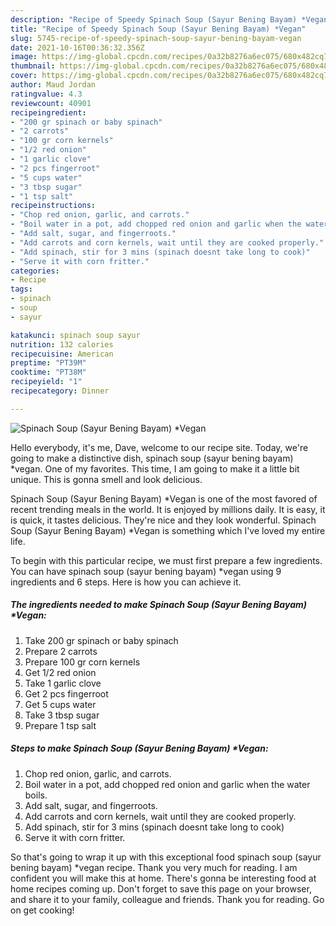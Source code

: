 ```yaml
---
description: "Recipe of Speedy Spinach Soup (Sayur Bening Bayam) *Vegan"
title: "Recipe of Speedy Spinach Soup (Sayur Bening Bayam) *Vegan"
slug: 5745-recipe-of-speedy-spinach-soup-sayur-bening-bayam-vegan
date: 2021-10-16T00:36:32.356Z
image: https://img-global.cpcdn.com/recipes/0a32b8276a6ec075/680x482cq70/spinach-soup-sayur-bening-bayam-vegan-recipe-main-photo.jpg
thumbnail: https://img-global.cpcdn.com/recipes/0a32b8276a6ec075/680x482cq70/spinach-soup-sayur-bening-bayam-vegan-recipe-main-photo.jpg
cover: https://img-global.cpcdn.com/recipes/0a32b8276a6ec075/680x482cq70/spinach-soup-sayur-bening-bayam-vegan-recipe-main-photo.jpg
author: Maud Jordan
ratingvalue: 4.3
reviewcount: 40901
recipeingredient:
- "200 gr spinach or baby spinach"
- "2 carrots"
- "100 gr corn kernels"
- "1/2 red onion"
- "1 garlic clove"
- "2 pcs fingerroot"
- "5 cups water"
- "3 tbsp sugar"
- "1 tsp salt"
recipeinstructions:
- "Chop red onion, garlic, and carrots."
- "Boil water in a pot, add chopped red onion and garlic when the water boils."
- "Add salt, sugar, and fingerroots."
- "Add carrots and corn kernels, wait until they are cooked properly."
- "Add spinach, stir for 3 mins (spinach doesnt take long to cook)"
- "Serve it with corn fritter."
categories:
- Recipe
tags:
- spinach
- soup
- sayur

katakunci: spinach soup sayur 
nutrition: 132 calories
recipecuisine: American
preptime: "PT39M"
cooktime: "PT38M"
recipeyield: "1"
recipecategory: Dinner

---
```



![Spinach Soup (Sayur Bening Bayam) *Vegan](https://img-global.cpcdn.com/recipes/0a32b8276a6ec075/680x482cq70/spinach-soup-sayur-bening-bayam-vegan-recipe-main-photo.jpg)

Hello everybody, it's me, Dave, welcome to our recipe site. Today, we're going to make a distinctive dish, spinach soup (sayur bening bayam) *vegan. One of my favorites. This time, I am going to make it a little bit unique. This is gonna smell and look delicious.



Spinach Soup (Sayur Bening Bayam) *Vegan is one of the most favored of recent trending meals in the world. It is enjoyed by millions daily. It is easy, it is quick, it tastes delicious. They're nice and they look wonderful. Spinach Soup (Sayur Bening Bayam) *Vegan is something which I've loved my entire life.


To begin with this particular recipe, we must first prepare a few ingredients. You can have spinach soup (sayur bening bayam) *vegan using 9 ingredients and 6 steps. Here is how you can achieve it.

<!--inarticleads1-->

##### The ingredients needed to make Spinach Soup (Sayur Bening Bayam) *Vegan:

1. Take 200 gr spinach or baby spinach
1. Prepare 2 carrots
1. Prepare 100 gr corn kernels
1. Get 1/2 red onion
1. Take 1 garlic clove
1. Get 2 pcs fingerroot
1. Get 5 cups water
1. Take 3 tbsp sugar
1. Prepare 1 tsp salt




<!--inarticleads2-->

##### Steps to make Spinach Soup (Sayur Bening Bayam) *Vegan:

1. Chop red onion, garlic, and carrots.
1. Boil water in a pot, add chopped red onion and garlic when the water boils.
1. Add salt, sugar, and fingerroots.
1. Add carrots and corn kernels, wait until they are cooked properly.
1. Add spinach, stir for 3 mins (spinach doesnt take long to cook)
1. Serve it with corn fritter.




So that's going to wrap it up with this exceptional food spinach soup (sayur bening bayam) *vegan recipe. Thank you very much for reading. I am confident you will make this at home. There's gonna be interesting food at home recipes coming up. Don't forget to save this page on your browser, and share it to your family, colleague and friends. Thank you for reading. Go on get cooking!
